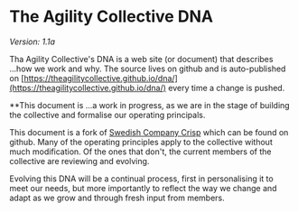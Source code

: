 ---
---
# The Agility Collective DNA

*Version: 1.1a*

Tha Agility Collective's DNA is a web site (or document) that describes ...how we work and why. The source lives on github and is auto-published on [https://theagilitycollective.github.io/dna/](https://theagilitycollective.github.io/dna/) every time a change is pushed.

**This document is ...a work in progress, as we are in the stage of building the collective and formalise our operating principals.  

This document is a fork of [Swedish Company Crisp](http://DNA.crisp.se) which can be found on github. Many of the operating principles apply to the collective without much modification. Of the ones that don't, the current members of the collective are reviewing and evolving.

Evolving this DNA will be a continual process, first in personalising it to meet our needs, but more importantly to reflect the way we change and adapt as we grow and through fresh input from members.


